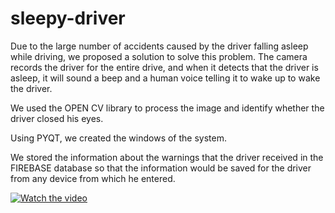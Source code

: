 # sleepy-driver
Due to the large number of accidents caused by the driver falling asleep while driving, we proposed a solution to solve this problem. The camera records the driver for the entire drive, and when it detects that the driver is asleep, it will sound a beep and a human voice telling it to wake up to wake the driver.

We used the OPEN CV library to process the image and identify whether the driver closed his eyes.

Using PYQT, we created the windows of the system.

We stored the information about the warnings that the driver received in the FIREBASE database so that the information would be saved for the driver from any device from which he entered.

[![Watch the video](https://drive.google.com/file/d/1309SfEieJBAvPKiKG1Jrdh4hli_IKmqp/view?usp=sharing)](https://drive.google.com/file/d/183qrZCqGBhzEB-Grs9BvSDJIDui_7A2I/view?usp=sharing)
